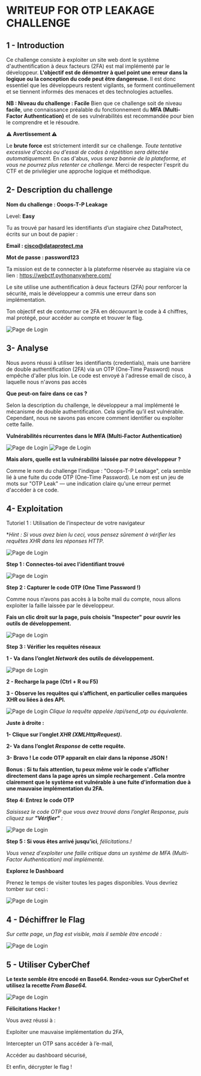 # WRITEUP FOR OTP LEAKAGE CHALLENGE

## 1 - Introduction
Ce challenge consiste à exploiter un site web dont le système d'authentification à deux facteurs (2FA) est mal implémenté par le développeur.
**L'objectif est de démontrer à quel point une erreur dans la logique ou la conception du code peut être dangereuse.** Il est donc essentiel que les développeurs restent vigilants, se forment continuellement et se tiennent informés des menaces et des technologies actuelles.

__NB : Niveau du challenge : Facile__
Bien que ce challenge soit de niveau **facile**, une connaissance préalable du fonctionnement du **MFA (Multi-Factor Authentication)** et de ses vulnérabilités est recommandée pour bien le comprendre et le résoudre.

**⚠️ Avertissement ⚠️**

Le **brute force** est strictement interdit sur ce challenge. *Toute tentative excessive d'accès ou d'essai de codes à répétition sera détectée automatiquement.*
En cas d'abus, *vous serez bannie de la plateforme, et vous ne pourrez plus retenter ce challenge.*
Merci de respecter l'esprit du CTF et de privilégier une approche logique et méthodique.

## 2- Description du challenge
__Nom du challenge : Ooops-T-P Leakage__

Level: __Easy__

Tu as trouvé par hasard les identifiants d’un stagiaire chez DataProtect, écrits sur un bout de papier :

**Email : cisco@dataprotect.ma**

**Mot de passe : password123**

Ta mission est de te connecter à la plateforme réservée au stagiaire via ce lien :
https://webctf.pythonanywhere.com/

Le site utilise une authentification à deux facteurs (2FA) pour renforcer la sécurité, mais le développeur a commis une erreur dans son implémentation.

Ton objectif est de contourner ce 2FA en découvrant le code à 4 chiffres, mal protégé, pour accéder au compte et trouver le flag.

![Page de Login](./static/1.png)

## 3- Analyse
Nous avons réussi à utiliser les identifiants (credentials), mais une barrière de double authentification (2FA) via un OTP (One-Time Password) nous empêche d'aller plus loin. Le code est envoyé à l'adresse email de cisco, à laquelle nous n'avons pas accès

**Que peut-on faire dans ce cas ?**

Selon la description du challenge, le développeur a mal implémenté le mécanisme de double authentification. Cela signifie qu’il est vulnérable.
Cependant, nous ne savons pas encore comment identifier ou exploiter cette faille.

**Vulnérabilités récurrentes dans le MFA (Multi-Factor Authentication)**

![Page de Login](./static/2.png)
![Page de Login](./static/3.png)

**Mais alors, quelle est la vulnérabilité laissée par notre développeur ?**

Comme le nom du challenge l'indique : "Ooops-T-P Leakage", cela semble lié à une fuite du code OTP (One-Time Password). Le nom est un jeu de mots sur "OTP Leak" — une indication claire qu'une erreur permet d'accéder à ce code.

## 4- Exploitation
Tutoriel 1 : Utilisation de l’inspecteur de votre navigateur

**Hint : Si vous avez bien lu ceci, vous pensez sûrement à vérifier les requêtes XHR dans les réponses HTTP.*

![Page de Login](./static/4.png)

**Step 1 : Connectes-toi avec l'identifiant trouvé**

![Page de Login](./static/a.png)

**Step 2 : Capturer le code OTP (One Time Password !)**

Comme nous n’avons pas accès à la boîte mail du compte, nous allons exploiter la faille laissée par le développeur.

**Fais un clic droit sur la page, puis choisis "Inspecter" pour ouvrir les outils de développement.**

![Page de Login](./static/b.png)

**Step 3 : Vérifier les requêtes réseaux**

**1 - Va dans l’onglet *Network* des outils de développement.**

![Page de Login](./static/c.png)

**2 - Recharge la page (Ctrl + R ou F5)**

**3 - Observe les requêtes qui s’affichent, en particulier celles marquées XHR ou liées à des API.**

![Page de Login](./static/d.png)
*Clique la requête appelée /api/send_otp ou équivalente.*

**Juste à droite :**

**1- Clique sur l’onglet *XHR (XMLHttpRequest)*.**

**2- Va dans l’onglet *Response* de cette requête.**

**3- Bravo ! Le code OTP apparaît en clair dans la réponse JSON !**

**Bonus : Si tu fais attention, tu peux même voir le code s'afficher directement dans la page après un simple rechargement . Cela montre clairement que le système est vulnérable à une fuite d'information due à une mauvaise implémentation du 2FA.**

**Step 4: Entrez le code OTP**

*Saisissez le code OTP que vous avez trouvé dans l’onglet Response, puis cliquez sur **"Vérifier"** :*

![Page de Login](./static/e.png)

**Step 5 : Si vous êtes arrivé jusqu'ici**, *félicitations.!*

*Vous venez d'exploiter une faille critique dans un système de MFA (Multi-Factor Authentication) mal implémenté.*

**Explorez le Dashboard**

Prenez le temps de visiter toutes les pages disponibles. Vous devriez tomber sur ceci :

![Page de Login](./static/f.png)

## 4 - Déchiffrer le Flag

*Sur cette page, un flag est visible, mais il semble être encodé :*

![Page de Login](./static/i.png)

## 5 - Utiliser CyberChef

**Le texte semble être encodé en Base64. Rendez-vous sur CyberChef et utilisez la recette *From Base64.***

![Page de Login](./static/j.png)

**Félicitations Hacker !**

Vous avez réussi à :

Exploiter une mauvaise implémentation du 2FA,

Intercepter un OTP sans accéder à l’e-mail,

Accéder au dashboard sécurisé,

Et enfin, décrypter le flag !

